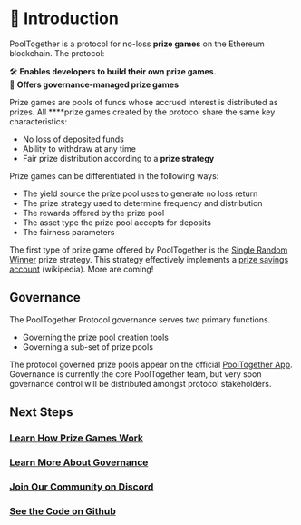 # 🎺 Introduction

PoolTogether is a protocol for no-loss **prize games** on the Ethereum blockchain. The protocol: 

🛠 **Enables developers to build their own prize games.**  
👑 **Offers governance-managed prize games**

Prize games are pools of funds whose accrued interest is distributed as prizes. All ****prize games created by the protocol share the same key characteristics:

* No loss of deposited funds
* Ability to withdraw at any time
* Fair prize distribution according to a **prize strategy**

Prize games can be differentiated in the following ways: 

* The yield source the prize pool uses to generate no loss return
* The prize strategy used to determine frequency and distribution 
* The rewards offered by the prize pool
* The asset type the prize pool accepts for deposits 
* The fairness parameters 

The first type of prize game offered by PoolTogether is the [Single Random Winner](protocol/prize-strategy/single-random-winner/) prize strategy. This strategy effectively implements a [prize savings account](https://en.wikipedia.org/wiki/Prize-linked_savings_account) \(wikipedia\). More are coming!

## Governance

The PoolTogether Protocol governance serves two primary functions. 

* Governing the prize pool creation tools
* Governing a sub-set of prize pools

The protocol governed prize pools appear on the official [PoolTogether App](https://app.pooltogether.com).  Governance is currently the core PoolTogether team, but very soon governance control will be distributed amongst protocol stakeholders.

## Next Steps

### [Learn How Prize Games Work](protocol/overview.md)

### [Learn More About Governance](governance/overview.md)

### [Join Our Community on Discord](https://discord.gg/5sjnHd)

### [See the Code on Github](https://github.com/pooltogether/pooltogether-pool-contracts)





